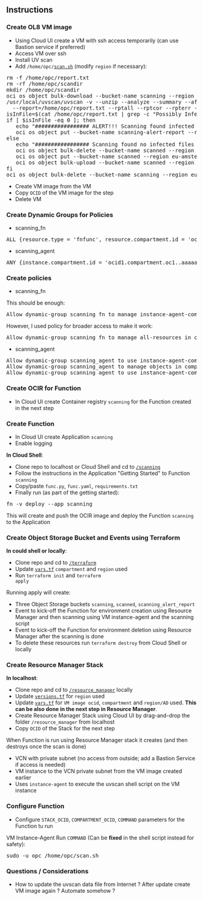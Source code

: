 ## Instructions

### Create OL8 VM image

- Using Cloud UI create a VM with ssh access temporarily (can use Bastion service if preferred)
- Access VM over ssh
- Install UV scan
- Add <code>/home/opc/<a href="scan.sh">scan.sh</a></code> (modify <code>region</code> if necessary):

<pre>
rm -f /home/opc/report.txt
rm -rf /home/opc/scandir
mkdir /home/opc/scandir
oci os object bulk-download --bucket-name scanning --region eu-amsterdam-1 --download-dir /home/opc/scandir
/usr/local/uvscan/uvscan -v --unzip --analyze --summary --afc 512 --program --mime --recursive --threads=$(nproc) \
  --report=/home/opc/report.txt --rptall --rptcor --rpterr --rptobjects /home/opc/scandir
isInFile=$(cat /home/opc/report.txt | grep -c "Possibly Infected:.............     0")
if [ $isInFile -eq 0 ]; then
   echo "################# ALERT!!! Scanning found infected files ! #################"
   oci os object put --bucket-name scanning-alert-report --region eu-amsterdam-1 --file /home/opc/report.txt --force
else
   echo "################# Scanning found no infected files #################"
   oci os object bulk-delete --bucket-name scanned --region eu-amsterdam-1 --force
   oci os object put --bucket-name scanned --region eu-amsterdam-1 --file /home/opc/report.txt --force
   oci os object bulk-upload --bucket-name scanned --region eu-amsterdam-1 --src-dir /home/opc/scandir
fi
oci os object bulk-delete --bucket-name scanning --region eu-amsterdam-1 --force
</pre>

- Create VM image from the VM
- Copy <code>OCID</code> of the VM image for the step <a href="#create-resource-manager-stack"></a>
- Delete VM

### Create Dynamic Groups for Policies

- scanning_fn

<pre>
ALL {resource.type = 'fnfunc', resource.compartment.id = 'ocid1.compartment.oc1..aaaaaaaawccfklp2wj4c5ymigrkjfdhcbcm3u5ripl2whnznhmvgiqdatqgq'}
</pre>

- scanning_agent

<pre>
ANY {instance.compartment.id = 'ocid1.compartment.oc1..aaaaaaaawccfklp2wj4c5ymigrkjfdhcbcm3u5ripl2whnznhmvgiqdatqgq'}
</pre>


### Create policies

- scanning_fn

This should be enough:
<pre>
Allow dynamic-group scanning_fn to manage instance-agent-command-family in compartment &lt;YOUR COMPARTMENT&gt;
</pre>

However, I used policy for broader access to make it work:
<pre>
Allow dynamic-group scanning_fn to manage all-resources in compartment &lt;YOUR COMPARTMENT&gt;
</pre>

- scanning_agent

<pre>
Allow dynamic-group scanning_agent to use instance-agent-command-execution-family in compartment &lt;YOUR COMPARTMENT&gt; where request.instance.id=target.instance.id
Allow dynamic-group scanning_agent to manage objects in compartment &lt;YOUR COMPARTMENT&gt; where all {target.bucket.name = 'scanning'}
Allow dynamic-group scanning_agent to use instance-agent-command-execution-family in compartment &lt;YOUR COMPARTMENT&gt;
</pre>

### Create OCIR for Function

- In Cloud UI create Container registry <code>scanning</code> for the Function created in the next step

### Create Function

- In Cloud UI create Application <code>scanning</code>
- Enable logging

<b>In Cloud Shell</b>:
    
- Clone repo to localhost or Cloud Shell and cd to <code><a href="scanning">/scanning</a></code>
- Follow the instructions in the Application "Getting Started" to Function <code>scanning</code>
- Copy/paste <code>func.py</code>, <code>func.yaml</code>, <code>requirements.txt</code>
- Finally run (as part of the getting started):
<pre>
fn -v deploy --app scanning
</pre>
This will create and push the OCIR image and deploy the Function <code>scanning</code> to the Application

### Create Object Storage Bucket and Events using Terraform

<b>In could shell or locally</b>:

- Clone repo and cd to <code><a href="terraform">/terraform</a></code>
- Update <code><a href="terraform/vars.tf">vars.tf</a></code> <code>compartment</code> and <code>region</code> used 
- Run <code>terraform init</code> and <code>terraform apply</code> 

Running apply will create:

- Three Object Storage buckets <code>scanning</code>, <code>scanned</code>, <code>scanning_alert_report</code> 
- Event to kick-off the Function for environment creation using Resource Manager and then scanning using VM instance-agent and the scanning script
- Event to kick-off the Function for environment deletion using Resource Manager after the scanning is done
- To delete these resources run <code>terraform destroy</code> from Cloud Shell or locally

### Create Resource Manager Stack

<b>In localhost</b>:

- Clone repo and cd to <code><a href="resource_manager">/resource_manager</a></code> locally
- Update <code><a href="resource_manager/versions.tf">versions.tf</a></code> for <code>region</code> used
- Update <code><a href="resource_manager/vars.tf">vars.tf</a></code> for <code>VM image ocid</code>, <code>compartment</code> and <code>region/AD</code> used. <b>This can be also done in the next step in Resource Manager</b>.
- Create Resource Manager Stack using Cloud UI by drag-and-drop the folder <code>/resource_manager</code> from localhost
- Copy <code>OCID</code> of the Stack for the next step <a href="#configure-function"></a>

When Function is run using Resource Manager stack it creates (and then destroys once the scan is done)
- VCN with private subnet (no access from outside; add a Bastion Service if access is needed)
- VM instance to the VCN private subnet from the VM image created earlier
- Uses <code>instance-agent</code> to execute the uvscan shell script on the VM instance


### Configure Function

- Configure <code>STACK_OCID</code>, <code>COMPARTMENT_OCID</code>, <code>COMMAND</code> parameters for the Function tu run

VM Instance-Agent Run <code>COMMAND</code> (Can be <b>fixed</b> in the shell script instead for safety):
<pre>
sudo -u opc /home/opc/scan.sh
</pre>

### Questions / Considerations

- How to update the uvscan data file from Internet ? After update create VM image again ? Automate somehow ?
